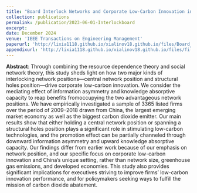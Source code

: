 ```yaml
---
title: "Board Interlock Networks and Corporate Low-Carbon Innovation in China: Does Position Matter?"
collection: publications
permalink: /publication/2023-06-01-Interlockboard
excerpt: 
date: December 2024
venue: 'IEEE Transactions on Engineering Management'
paperurl: 'http://lixia1118.github.io/xialinov18.github.io/files/Board_Interlock_Networks_and_Corporate_Low-Carbon_Innovation_in_China.pdf'
appendixurl: 'http://lixia1118.github.io/xialinov18.github.io/files/files/Interlock_Final_supplemental_file.pdf'
---
```


**Abstract**: Through combining the resource dependence theory and social network theory, this study sheds light on how two major
kinds of interlocking network positions—central network position
and structural holes position—drive corporate low-carbon innovation.
We consider the mediating effect of information asymmetry
and knowledge absorptive capacity to reap benefits fromoccupying
the two advantageous network positions. We have empirically investigated
a sample of 3365 listed firms over the period of 2009–2018
drawn from China, the largest emerging market economy as well
as the biggest carbon dioxide emitter. Our main results show that
either holding a central network position or spanning a structural
holes position plays a significant role in stimulating low-carbon
technologies, and the promotion effect can be partially channeled
through downward information asymmetry and upward knowledge
absorptive capacity. Our findings differ from earlier work
because of our emphasis on network position, and our specific focus
on corporate low-carbon innovation and China’s unique setting,
rather than network size, greenhouse gas emissions, and developed
economies. This study also provides significant implications for
executives striving to improve firms’ low-carbon innovation performance,
and for policymakers seeking ways to fulfill the mission
of carbon dioxide abatement.
